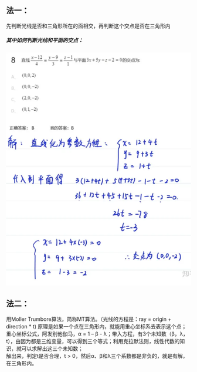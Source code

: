 ## 法一：
先判断光线是否和三角形所在的面相交，再判断这个交点是否在三角形内
##### 其中如何判断光线和平面的交点：
![直线到平面求交点](/一些线代知识/imgs/直线到平面求交点.png)


## 法二：
用Moller Trumbore算法，简称MT算法。（光线的方程是：ray = origin + direction * t) 原理是如果一个点在三角形内，就能用重心坐标系去表示这个点；  
重心坐标公式，阿发别他伽马，α = 1 – β - λ；带入方程，有3个未知数（β，λ，t），由因为都是三维变量，可以得到三个等式；利用克拉默法则，线性代数的知识，就可以求解出这三个未知数；  
解出来，判定t是否合理，t > 0，然后α、β和λ三个系数都是非负的，就是有解，在三角形内。  
